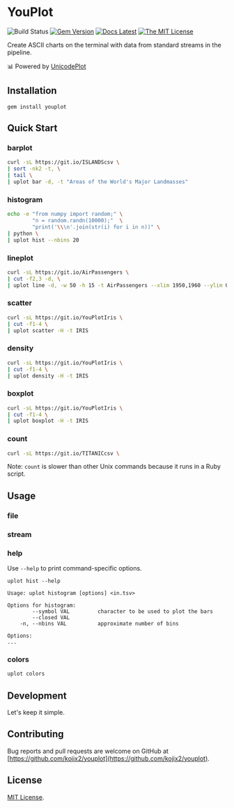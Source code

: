 # YouPlot

![Build Status](https://github.com/kojix2/youplot/workflows/test/badge.svg)
[![Gem Version](https://badge.fury.io/rb/youplot.svg)](https://badge.fury.io/rb/youplot)
[![Docs Latest](https://img.shields.io/badge/docs-latest-blue.svg)](https://rubydoc.info/gems/youplot)
[![The MIT License](https://img.shields.io/badge/license-MIT-blue.svg)](LICENSE.txt)

Create ASCII charts on the terminal with data from standard streams in the pipeline. 

:bar_chart: Powered by [UnicodePlot](https://github.com/red-data-tools/unicode_plot.rb)

## Installation

```
gem install youplot
```

## Quick Start

### barplot

```sh
curl -sL https://git.io/ISLANDScsv \
| sort -nk2 -t, \
| tail \
| uplot bar -d, -t "Areas of the World's Major Landmasses"
```

### histogram

```sh
echo -e "from numpy import random;" \
        "n = random.randn(10000);"  \
        "print('\\\n'.join(str(i) for i in n))" \
| python \
| uplot hist --nbins 20
```

### lineplot

```sh
curl -sL https://git.io/AirPassengers \
| cut -f2,3 -d, \
| uplot line -d, -w 50 -h 15 -t AirPassengers --xlim 1950,1960 --ylim 0,600
```

### scatter

```sh
curl -sL https://git.io/YouPlotIris \
| cut -f1-4 \
| uplot scatter -H -t IRIS
```

### density

```sh
curl -sL https://git.io/YouPlotIris \
| cut -f1-4 \
| uplot density -H -t IRIS
```

### boxplot

```sh
curl -sL https://git.io/YouPlotIris \
| cut -f1-4 \
| uplot boxplot -H -t IRIS
```

### count

```sh
curl -sL https://git.io/TITANICcsv \

```

Note: `count` is slower than other Unix commands because it runs in a Ruby script.


## Usage

### file

### stream

### help

Use `--help` to print command-specific options.

`uplot hist --help`

```
Usage: uplot histogram [options] <in.tsv>

Options for histogram:
        --symbol VAL         character to be used to plot the bars
        --closed VAL
    -n, --nbins VAL          approximate number of bins

Options:
...
```

### colors

```sh
uplot colors
```


## Development

Let's keep it simple.

## Contributing

Bug reports and pull requests are welcome on GitHub at [https://github.com/kojix2/youplot](https://github.com/kojix2/youplot).

## License

[MIT License](https://opensource.org/licenses/MIT).
